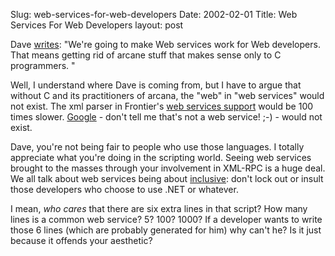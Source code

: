 Slug: web-services-for-web-developers
Date: 2002-02-01
Title: Web Services For Web Developers
layout: post

Dave <a href="http://scriptingnews.userland.com/backissues/2002/01/31#l6a79e5ea81d34b2681825105f2215b89">writes</a>: &quot;We&#39;re going to make Web services work for Web developers. That means getting rid of arcane stuff that makes sense only to C programmers. &quot;<p>
Well, I understand where Dave is coming from, but I have to argue that without C and its practitioners of arcana, the &quot;web&quot; in &quot;web services&quot; would not exist. The xml parser in Frontier&#39;s <a href="http://docserver.userland.com/xml/rpc">web services support</a> would be 100 times slower. <a href="http://www.google.com">Google</a> - don&#39;t tell me that&#39;s not a web service! ;-) - would not exist.<p>
Dave, you&#39;re not being fair to people who use those languages. I totally appreciate what you&#39;re doing in the scripting world. Seeing web services brought to the masses through your involvement in XML-RPC is a huge deal. We all talk about web services being about <a href="http://scriptingnews.userland.com/backissues/2001/03/19/">inclusive</a>: don&#39;t lock out or insult those developers who choose to use .NET or whatever.<p>
I mean, <i>who cares</i> that there are six extra lines in that script? How many lines is a common web service? 5? 100? 1000? If a developer wants to write those 6 lines (which are probably generated for him) why can&#39;t he? Is it just because it offends your aesthetic?</p></p></p>
